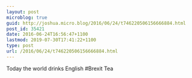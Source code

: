 ```yaml
---
layout: post
microblog: true
guid: http://joshua.micro.blog/2016/06/24/t746220506156666884.html
post_id: 35421
date: 2016-06-24T16:56:47+1100
lastmod: 2019-07-30T17:41:22+1100
type: post
url: /2016/06/24/t746220506156666884.html
---
```

Today the world drinks English #Brexit Tea

